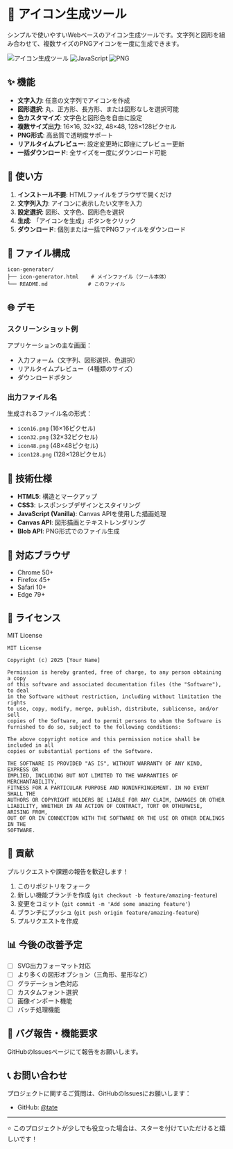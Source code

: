 # 🎨 アイコン生成ツール

シンプルで使いやすいWebベースのアイコン生成ツールです。文字列と図形を組み合わせて、複数サイズのPNGアイコンを一度に生成できます。

![アイコン生成ツール](https://img.shields.io/badge/HTML5-Canvas-orange?style=flat-square&logo=html5)
![JavaScript](https://img.shields.io/badge/JavaScript-Vanilla-yellow?style=flat-square&logo=javascript)
![PNG](https://img.shields.io/badge/Output-PNG-blue?style=flat-square)

## ✨ 機能

- **文字入力**: 任意の文字列でアイコンを作成
- **図形選択**: 丸、正方形、長方形、または図形なしを選択可能
- **色カスタマイズ**: 文字色と図形色を自由に設定
- **複数サイズ出力**: 16×16, 32×32, 48×48, 128×128ピクセル
- **PNG形式**: 高品質で透明度サポート
- **リアルタイムプレビュー**: 設定変更時に即座にプレビュー更新
- **一括ダウンロード**: 全サイズを一度にダウンロード可能

## 🚀 使い方

1. **インストール不要**: HTMLファイルをブラウザで開くだけ
2. **文字列入力**: アイコンに表示したい文字を入力
3. **設定選択**: 図形、文字色、図形色を選択
4. **生成**: 「アイコンを生成」ボタンをクリック
5. **ダウンロード**: 個別または一括でPNGファイルをダウンロード

## 📁 ファイル構成

```
icon-generator/
├── icon-generator.html    # メインファイル（ツール本体）
└── README.md             # このファイル
```

## 🌐 デモ

### スクリーンショット例

アプリケーションの主な画面：
- 入力フォーム（文字列、図形選択、色選択）
- リアルタイムプレビュー（4種類のサイズ）
- ダウンロードボタン

### 出力ファイル名

生成されるファイル名の形式：
- `icon16.png` (16×16ピクセル)
- `icon32.png` (32×32ピクセル) 
- `icon48.png` (48×48ピクセル)
- `icon128.png` (128×128ピクセル)

## 🔧 技術仕様

- **HTML5**: 構造とマークアップ
- **CSS3**: レスポンシブデザインとスタイリング
- **JavaScript (Vanilla)**: Canvas APIを使用した描画処理
- **Canvas API**: 図形描画とテキストレンダリング
- **Blob API**: PNG形式でのファイル生成

## 🎯 対応ブラウザ

- Chrome 50+
- Firefox 45+
- Safari 10+
- Edge 79+

## 📝 ライセンス

MIT License

```
MIT License

Copyright (c) 2025 [Your Name]

Permission is hereby granted, free of charge, to any person obtaining a copy
of this software and associated documentation files (the "Software"), to deal
in the Software without restriction, including without limitation the rights
to use, copy, modify, merge, publish, distribute, sublicense, and/or sell
copies of the Software, and to permit persons to whom the Software is
furnished to do so, subject to the following conditions:

The above copyright notice and this permission notice shall be included in all
copies or substantial portions of the Software.

THE SOFTWARE IS PROVIDED "AS IS", WITHOUT WARRANTY OF ANY KIND, EXPRESS OR
IMPLIED, INCLUDING BUT NOT LIMITED TO THE WARRANTIES OF MERCHANTABILITY,
FITNESS FOR A PARTICULAR PURPOSE AND NONINFRINGEMENT. IN NO EVENT SHALL THE
AUTHORS OR COPYRIGHT HOLDERS BE LIABLE FOR ANY CLAIM, DAMAGES OR OTHER
LIABILITY, WHETHER IN AN ACTION OF CONTRACT, TORT OR OTHERWISE, ARISING FROM,
OUT OF OR IN CONNECTION WITH THE SOFTWARE OR THE USE OR OTHER DEALINGS IN THE
SOFTWARE.
```

## 🤝 貢献

プルリクエストや課題の報告を歓迎します！

1. このリポジトリをフォーク
2. 新しい機能ブランチを作成 (`git checkout -b feature/amazing-feature`)
3. 変更をコミット (`git commit -m 'Add some amazing feature'`)
4. ブランチにプッシュ (`git push origin feature/amazing-feature`)
5. プルリクエストを作成

## 📊 今後の改善予定

- [ ] SVG出力フォーマット対応
- [ ] より多くの図形オプション（三角形、星形など）
- [ ] グラデーション色対応
- [ ] カスタムフォント選択
- [ ] 画像インポート機能
- [ ] バッチ処理機能

## 🐛 バグ報告・機能要求

GitHubのIssuesページにて報告をお願いします。

## 📞 お問い合わせ

プロジェクトに関するご質問は、GitHubのIssuesにお願いします：
- GitHub: [@tate](https://github.com/tate)

---

⭐ このプロジェクトが少しでも役立った場合は、スターを付けていただけると嬉しいです！
